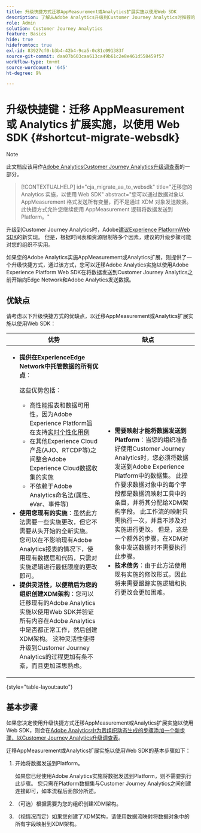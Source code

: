 ```yaml
---
title: 升级快捷方式迁移AppMeasurement或Analytics扩展实施以使用Web SDK
description: 了解从Adobe Analytics升级到Customer Journey Analytics时推荐的路径
role: Admin
solution: Customer Journey Analytics
feature: Basics
hide: true
hidefromtoc: true
exl-id: 83927cf0-b3b4-42b4-9ca5-0c81c091383f
source-git-commit: daa07b603caa613ca49b61c2e8e461d558459f57
workflow-type: tm+mt
source-wordcount: '645'
ht-degree: 9%

---
```


# 升级快捷键：迁移 AppMeasurement 或 Analytics 扩展实施，以使用 Web SDK {#shortcut-migrate-websdk}

>[!NOTE]
>
>此文档应该用作[Adobe AnalyticsCustomer Journey Analytics升级调查表](https://gigazelle.github.io/cja-ttv/)的一部分。

<!-- markdownlint-disable MD034 -->

>[!CONTEXTUALHELP]
>id="cja_migrate_aa_to_websdk"
>title="迁移您的 Analytics 实施，以使用 Web SDK"
>abstract="您可以通过数据对象以 AppMeasurement 格式发送所有变量，而不是通过 XDM 对象发送数据。此快捷方式允许您继续使用 AppMeasurement 逻辑将数据发送到 Platform。"

<!-- markdownlint-enable MD034 -->

升级到Customer Journey Analytics时，Adobe[建议Experience PlatformWeb SDK](/help/getting-started/cja-upgrade/cja-upgrade-recommendations.md)的新实现。 但是，根据时间表和资源限制等多个因素，建议的升级步骤可能对您的组织不实用。

如果您的Adobe Analytics实施AppMeasurement或Analytics扩展，则提供了一个升级快捷方式，通过该方式，您可以迁移Adobe Analytics实施以使用Adobe Experience Platform Web SDK在将数据发送到Customer Journey Analytics之前开始向Edge Network和Adobe Analytics发送数据。

## 优缺点

请考虑以下升级快捷方式的优缺点，以迁移AppMeasurement或Analytics扩展实施以使用Web SDK：

| 优势 | 缺点 |
|----------|---------|
| <ul><li>**提供在ExperienceEdge Network中托管数据的所有优点**： <p>这些优势包括：</p><ul><li>高性能报表和数据可用性，因为Adobe Experience Platform旨在支持[实时个性化用例](https://experienceleague.adobe.com/docs/experience-platform/destinations/ui/activate/configure-personalization-destinations.html)</li><li>在其他Experience Cloud产品(AJO、RTCDP等)之间整合Adobe Experience Cloud数据收集的实施</li><li>不依赖于Adobe Analytics命名法(属性、eVar、事件等)</li></ul><li>**使用您现有的实施**：虽然此方法需要一些实施更改，但它不需要从头开始的全新实施。 您可以在不影响现有Adobe Analytics报表的情况下，使用现有数据层和代码，只需对实施逻辑进行最低限度的更改即可。</li><li>**提供灵活性，以便稍后为您的组织创建XDM架构**：您可以迁移现有的Adobe Analytics实施以使用Web SDK并验证所有内容在Adobe Analytics中是否都正常工作，然后创建XDM架构。 这种灵活性使得升级到Customer Journey Analytics的过程更加有条不紊，而且更加深思熟虑。</li></ul> | <ul><li>**需要映射才能将数据发送到Platform**：当您的组织准备好使用Customer Journey Analytics时，您必须将数据发送到Adobe Experience Platform中的数据集。 此操作要求数据对象中的每个字段都是数据流映射工具中的条目，并将其分配给XDM架构字段。 此工作流的映射只需执行一次，并且不涉及对实施进行更改。 但是，这是一个额外的步骤，在XDM对象中发送数据时不需要执行此步骤。</li><li>**技术债务**：由于此方法使用现有实施的修改形式，因此将来需要跟踪实施逻辑和执行更改会更加困难。 </li></ul> |

{style="table-layout:auto"}

## 基本步骤

如果您决定使用升级快捷方式迁移AppMeasurement或Analytics扩展实施以使用Web SDK，则会在[Adobe Analytics中为贵组织动态生成的步骤添加一个新步骤，以Customer Journey Analytics升级调查表](https://gigazelle.github.io/cja-ttv/)。

迁移AppMeasurement或Analytics扩展实施以使用Web SDK的基本步骤如下：

1. 开始将数据发送到Platform。

   如果您已经使用Adobe Analytics实施将数据发送到Platform，则不需要执行此步骤。 您只需在Platform数据集与Customer Journey Analytics之间创建连接即可，如本流程后面部分所述。

1. （可选）根据需要为您的组织创建XDM架构。

1. （视情况而定）如果您创建了XDM架构，请使用数据流映射将数据对象中的所有字段映射到XDM架构。
